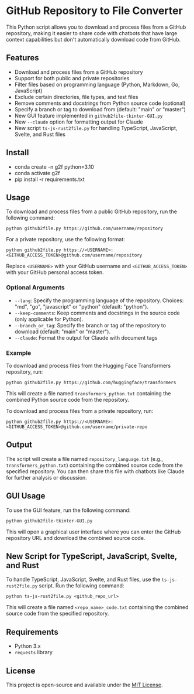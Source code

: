 # GitHub Repository to File Converter

This Python script allows you to download and process files from a GitHub repository, making it easier to share code with chatbots that have large context capabilities but don't automatically download code from GitHub.

## Features

- Download and process files from a GitHub repository
- Support for both public and private repositories
- Filter files based on programming language (Python, Markdown, Go, JavaScript)
- Exclude certain directories, file types, and test files
- Remove comments and docstrings from Python source code (optional)
- Specify a branch or tag to download from (default: "main" or "master")
- New GUI feature implemented in `github2file-tkinter-GUI.py`
- New `--claude` option for formatting output for Claude
- New script `ts-js-rust2file.py` for handling TypeScript, JavaScript, Svelte, and Rust files

## Install

- conda create -n g2f python=3.10
- conda activate g2f
- pip install -r requirements.txt 

## Usage

To download and process files from a public GitHub repository, run the following command:

```
python github2file.py https://github.com/username/repository
```

For a private repository, use the following format:

```
python github2file.py https://<USERNAME>:<GITHUB_ACCESS_TOKEN>@github.com/username/repository
```

Replace `<USERNAME>` with your GitHub username and `<GITHUB_ACCESS_TOKEN>` with your GitHub personal access token.

### Optional Arguments

- `--lang`: Specify the programming language of the repository. Choices: "md", "go", "javascript" or "python" (default: "python").
- `--keep-comments`: Keep comments and docstrings in the source code (only applicable for Python).
- `--branch_or_tag`: Specify the branch or tag of the repository to download (default: "main" or "master").
- `--claude`: Format the output for Claude with document tags

### Example

To download and process files from the Hugging Face Transformers repository, run:

```
python github2file.py https://github.com/huggingface/transformers
```

This will create a file named `transformers_python.txt` containing the combined Python source code from the repository.

To download and process files from a private repository, run:

```
python github2file.py https://<USERNAME>:<GITHUB_ACCESS_TOKEN>@github.com/username/private-repo
```

## Output

The script will create a file named `repository_language.txt` (e.g., `transformers_python.txt`) containing the combined source code from the specified repository. You can then share this file with chatbots like Claude for further analysis or discussion.

## GUI Usage

To use the GUI feature, run the following command:

```
python github2file-tkinter-GUI.py
```

This will open a graphical user interface where you can enter the GitHub repository URL and download the combined source code.

## New Script for TypeScript, JavaScript, Svelte, and Rust

To handle TypeScript, JavaScript, Svelte, and Rust files, use the `ts-js-rust2file.py` script. Run the following command:

```
python ts-js-rust2file.py <github_repo_url>
```

This will create a file named `<repo_name>_code.txt` containing the combined source code from the specified repository.

## Requirements

- Python 3.x
- `requests` library

## License

This project is open-source and available under the [MIT License](LICENSE).
